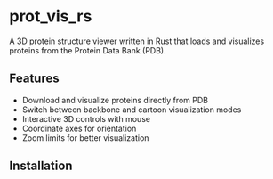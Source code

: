 # prot_vis_rs

A 3D protein structure viewer written in Rust that loads and visualizes proteins from the Protein Data Bank (PDB).

## Features

- Download and visualize proteins directly from PDB
- Switch between backbone and cartoon visualization modes
- Interactive 3D controls with mouse
- Coordinate axes for orientation
- Zoom limits for better visualization

## Installation 